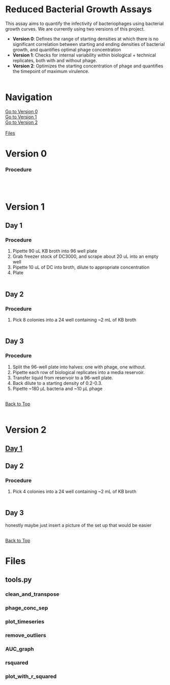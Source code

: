 # Reduced Bacterial Growth Assays 

This assay aims to quantify the infectivity of bacteriophages using bacterial growth curves. We are currently using two versions of this project. 
- **Version 0**: Defines the range of starting densities at which there is no significant correlation between starting and ending densities of bacterial growth, and quantifies optimal phage concentration
- **Version 1**: Checks for internal variability within biological + technical replicates, both with and without phage.
- **Version 2**: Optimizes the starting concentration of phage and quantifies the timepoint of maximum virulence. <br><br>

# Navigation

[Go to Version 0](#version-0) <br>
[Go to Version 1](#version-1)  
[Go to Version 2](#version-2)  <br><br>
[Files](#files)

# Version 0

### Procedure
<br><br>
# Version 1

## Day 1

### Procedure
1. Pipette 90 uL KB broth into 96 well plate
2. Grab freezer stock of DC3000, and scrape about 20 uL into an empty well
3. Pipette 10 uL of DC into broth, dilute to appropriate concentration
4. Plate <br><br>

## Day 2

### Procedure
1. Pick 8 colonies into a 24 well containing ~2 mL of KB broth <br><br>

## Day 3

### Procedure
1. Split the 96-well plate into halves: one with phage, one without.
2. Pipette each row of biological replicates into a media reservoir.
3. Transfer liquid from reservoir to a 96-well plate.
4. Back dilute to a starting density of 0.2-0.3.
5. Pipette ~180 µL bacteria and ~10 µL phage <br><br>

[Back to Top](#reduced-bacterial-growth-assays) <br><br>

# Version 2 

## [Day 1](#day-1)

## Day 2

### Procedure
1. Pick 4 colonies into a 24 well containing ~2 mL of KB broth <br><br>

## Day 3
honestly maybe just insert a picture of the set up that would be easier <br><br>

[Back to Top](#reduced-bacterial-growth-assays)


# Files

## tools.py

### clean_and_transpose

### phage_conc_sep

### plot_timeseries

### remove_outliers

### AUC_graph

### rsquared

### plot_with_r_squared



